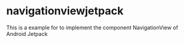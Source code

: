 # navigationviewjetpack
This is a example for to implement the component NavigationView of Android Jetpack

